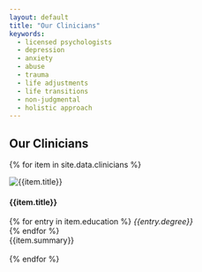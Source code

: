 ```yaml
---
layout: default
title: "Our Clinicians"
keywords:
  - licensed psychologists
  - depression
  - anxiety
  - abuse
  - trauma
  - life adjustments
  - life transitions
  - non-judgmental
  - holistic approach
---
```


## Our Clinicians

{% for item in site.data.clinicians %}
<div class="container-fluid p-0">
  <div class="row">
    <div class="col-sm-2">
      <img class="img-fluid" src="{{item.image}}" alt="{{item.title}}"><br>
    </div>
    <div class="col-sm-10">
      <h4 class="text-muted">{{item.title}}</h4>
      {% for entry in item.education %}
        <i>{{entry.degree}}</i><br>
      {% endfor %}
      <br> {{item.summary}} <br>
    </div>
  </div>
</div>
<br>
{% endfor %}
